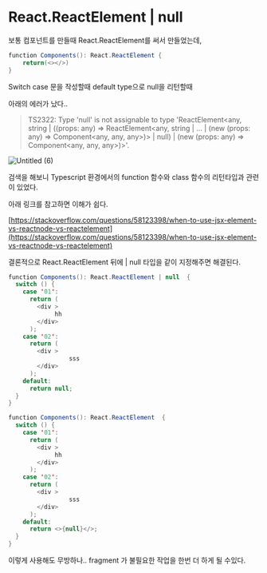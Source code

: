 # React.ReactElement | null

보통 컴포넌트를 만들때 React.ReactElement를 써서 만들었는데,

```java
function Components(): React.ReactElement {
	return(<></>)  
}
```

Switch case 문을 작성할때 default type으로 null을 리턴할때

아래의 에러가 났다..

> TS2322: Type 'null' is not assignable to type 'ReactElement<any, string | ((props: any) => ReactElement<any, string | ... | (new (props: any) => Component<any, any, any>)> | null) | (new (props: any) => Component<any, any, any>)>'.

![Untitled (6)](https://user-images.githubusercontent.com/58289110/113976586-4d966280-987c-11eb-940b-bf1628ef4a37.png)

검색을 해보니 Typescript 환경에서의 function 함수와 class 함수의 리턴타입과 관련이 있었다.

아래 링크를 참고하면 이해가 쉽다.

[https://stackoverflow.com/questions/58123398/when-to-use-jsx-element-vs-reactnode-vs-reactelement](https://stackoverflow.com/questions/58123398/when-to-use-jsx-element-vs-reactnode-vs-reactelement)

결론적으로 React.ReactElement 뒤에 | null 타입을 같이 지정해주면 해결된다.

```java
function Components(): React.ReactElement | null  {
  switch () {
    case '01':
      return (
        <div >
	         hh
        </div>
      );
    case '02':
      return (
        <div >
			     sss
        </div>
      );
    default:
      return null;
  }
}
```

```java
function Components(): React.ReactElement  {
  switch () {
    case '01':
      return (
        <div >
	         hh
        </div>
      );
    case '02':
      return (
        <div >
			     sss
        </div>
      );
    default:
      return <>{null}</>;
  }
}
```

이렇게 사용해도 무방하나.. fragment 가 불필요한 작업을 한번 더 하게 될 수있다.
